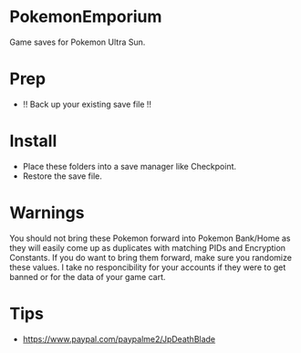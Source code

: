 # PokemonEmporium
Game saves for Pokemon Ultra Sun.

# Prep
- !! Back up your existing save file !!

# Install
- Place these folders into a save manager like Checkpoint.
- Restore the save file.

# Warnings
You should not bring these Pokemon forward into Pokemon Bank/Home as they will easily come up as duplicates with matching PIDs and Encryption Constants. If you do want to bring them forward, make sure you randomize these values. I take no responcibility for your accounts if they were to get banned or for the data of your game cart.

# Tips
- https://www.paypal.com/paypalme2/JpDeathBlade